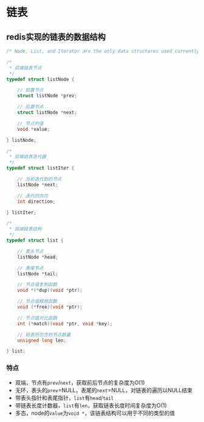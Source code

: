 # 链表

## redis实现的链表的数据结构

```c
/* Node, List, and Iterator are the only data structures used currently. */

/*
 * 双端链表节点
 */
typedef struct listNode {

    // 前置节点
    struct listNode *prev;

    // 后置节点
    struct listNode *next;

    // 节点的值
    void *value;

} listNode;

/*
 * 双端链表迭代器
 */
typedef struct listIter {

    // 当前迭代到的节点
    listNode *next;

    // 迭代的方向
    int direction;

} listIter;

/*
 * 双端链表结构
 */
typedef struct list {

    // 表头节点
    listNode *head;

    // 表尾节点
    listNode *tail;

    // 节点值复制函数
    void *(*dup)(void *ptr);

    // 节点值释放函数
    void (*free)(void *ptr);

    // 节点值对比函数
    int (*match)(void *ptr, void *key);

    // 链表所包含的节点数量
    unsigned long len;

} list;
```

### 特点

- 双端，节点有`prev`/`next`，获取前后节点的复杂度为O(1)
- 无环，表头的`prev`=NULL，表尾的`next`=NULL，对链表的遍历以NULL结束
- 带表头指针和表尾指针，`list`有`head`/`tail`
- 带链表长度计数器，`list`有`len`，获取链表长度时间复杂度为O(1)
- 多态，node的`value`为`void *`，该链表结构可以用于不同的类型的值

